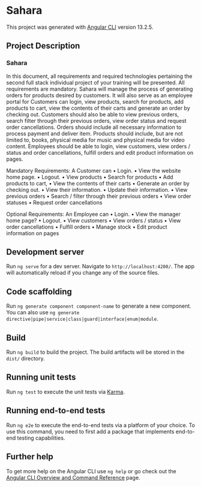 # Sahara

This project was generated with [Angular CLI](https://github.com/angular/angular-cli) version 13.2.5.

## Project Description

### Sahara

In this document, all requirements and required technologies pertaining the second full stack individual project of your training will be presented. 
All requirements are mandatory. 
Sahara will manage the process of generating orders for products desired by customers. It will also serve as an employee portal for 
Customers can login, view products, search for products, add products to cart, view the contents of their carts and generate an order by checking out.
Customers should also be able to view previous orders, search filter through their previous orders, view order status and request order cancellations.
Orders should include all necessary information to process payment and deliver item.
Products should include, but are not limited to, books, physical media for music and physical media for video content.
Employees should be able to login, view customers, view orders / status and order cancellations, fulfill orders and edit product information on pages. 

Mandatory Requirements:
A Customer can
• Login. 
• View the website home page.
• Logout. 
• View products 
• Search for products 
• Add products to cart, 
• View the contents of their carts 
• Generate an order by checking out.
• View their information. 
• Update their information. 
• View previous orders 
• Search / filter through their previous orders 
• View order statuses
• Request order cancellations 

Optional Requirements:
An Employee can
• Login.
• View the manager home page?
• Logout.
• View customers
• View orders / status
• View order cancellations
• Fulfill orders
• Manage stock
• Edit product information on pages

## Development server

Run `ng serve` for a dev server. Navigate to `http://localhost:4200/`. The app will automatically reload if you change any of the source files.

## Code scaffolding

Run `ng generate component component-name` to generate a new component. You can also use `ng generate directive|pipe|service|class|guard|interface|enum|module`.

## Build

Run `ng build` to build the project. The build artifacts will be stored in the `dist/` directory.

## Running unit tests

Run `ng test` to execute the unit tests via [Karma](https://karma-runner.github.io).

## Running end-to-end tests

Run `ng e2e` to execute the end-to-end tests via a platform of your choice. To use this command, you need to first add a package that implements end-to-end testing capabilities.

## Further help

To get more help on the Angular CLI use `ng help` or go check out the [Angular CLI Overview and Command Reference](https://angular.io/cli) page.
